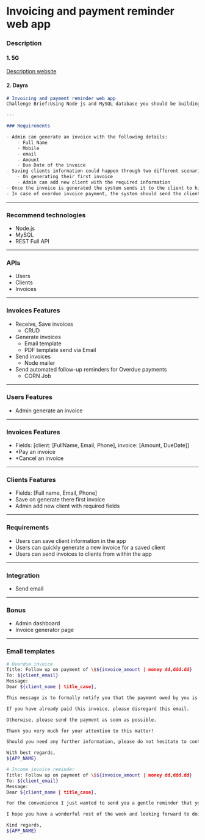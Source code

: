 # Invoicing and payment reminder web app

### Description

#### 1. 5G
[Description website](https://www.codementor.io/projects/mobile/invoicing-and-payment-reminder-mobile-app-atx32o85yj)

#### 2. Dayra
```markdown
# Invoicing and payment reminder web app
Challenge Brief:Using Node js and MySQL database you should be building a RestFul API for a web application that generates, savesinvoices and send automated reminders to clients for their overdue invoices.

---

### Requirements

- Admin can generate an invoice with the following details:
    - Full Name
    - Mobile
    - email
    - Amount
    - Due Date of the invoice
- Saving clients information could happen through two different scenarios:
    - On generating their first invoice
    - Admin can add new client with the required information
- Once the invoice is generated the system sends it to the client to his email
- In case of overdue invoice payment, the system should send the client a reminder to his email reminding him with the invoice
```
---

### Recommend technologies

- Node.js
- MySQL
- REST Full API

---

### APIs

- Users
- Clients
- Invoices

---

### Invoices Features

- Receive, Save invoices
  - CRUD
- Generate invoices
  - Email template
  - PDF template send via Email
- Send invoices
  - Node mailer
- Send automated follow-up reminders for Overdue payments
  - CORN Job

---

### Users Features

- Admin generate an invoice

---

### Invoices Features

- Fields: [client: [FullName, Email, Phone], invoice: [Amount, DueDate]]
- *Pay an invoice
- *Cancel an invoice

---

### Clients Features

- Fields: [Full name, Email, Phone]
- Save on generate there first invoice
- Admin add new client with required fields

---

### Requirements

- Users can save client information in the app
- Users can quickly generate a new invoice for a saved client
- Users can send invoices to clients from within the app

---

### Integration

- Send email
  <!-- - Sms via Twillio -->
  <!-- - Generate via jsPDF -->

---

### Bonus

- Admin dashboard
- Invoice generator page

---

### Email templates

```bash
# Overdue invoice
Title: Follow up on payment of \$${invoice_amount | money dd,ddd.dd}
To: ${client_email}
Message:
Dear ${client_name | title_case},

This message is to formally notify you that the payment owed by you is more than ${difference_date = today - due_date | three day, four weeks} overdue. The amount of \$${invoice_amount | money dd,ddd.dd} was due on ${due_date | Month, dd yyyy}.

If you have already paid this invoice, please disregard this email.

Otherwise, please send the payment as soon as possible.

Thank you very much for your attention to this matter!

Should you need any further information, please do not hesitate to contact me.

With best regards,
${APP_NAME}
```

```bash
# Income invoice reminder
Title: Follow up on payment of \$${invoice_amount | money dd,ddd.dd}
To: ${client_email}
Message:
Dear ${client_name | title_case},

For the convenience I just wanted to send you a gentle reminder that your payment for payment of \$${invoice_amount | money dd,ddd.dd} is due on ${due_date | Month, dd yyyy}.

I hope you have a wonderful rest of the week and looking forward to doing business with you again soon!

Kind regards,
${APP_NAME}
```
